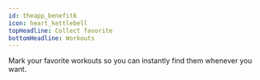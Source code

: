 ```yaml
---
id: theapp_benefit6
icon: heart_kettlebell
topHeadline: Collect favorite
bottomHeadline: Workouts
---
```


Mark your favorite workouts so you can instantly find them whenever you want.
